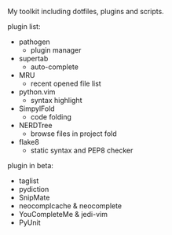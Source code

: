 My toolkit including dotfiles, plugins and scripts.

plugin list:
* pathogen
    * plugin manager
* supertab 
    * auto-complete
* MRU 
    * recent opened file list
* python.vim 
    * syntax highlight
* SimpylFold
    * code folding
* NERDTree
    * browse files in project fold
* flake8
    * static syntax and PEP8 checker

plugin in beta:
* taglist
* pydiction
* SnipMate
* neocomplcache & neocomplete
* YouCompleteMe & jedi-vim
* PyUnit
